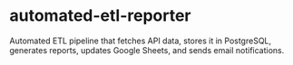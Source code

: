 # automated-etl-reporter
Automated ETL pipeline that fetches API data, stores it in PostgreSQL, generates reports, updates Google Sheets, and sends email notifications.
